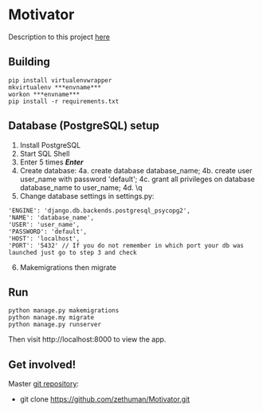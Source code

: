 # Motivator

Description to this project [here](https://github.com/zethuman/Motivator/blob/main/Motivator%20(Django-project).pdf)


## Building
```
pip install virtualenvwrapper
mkvirtualenv ***envname***
workon ***envname***
pip install -r requirements.txt

```
## Database (PostgreSQL) setup

1. Install PostgreSQL
2. Start SQL Shell
3. Enter 5 times ***Enter***
4. Create database:
 4a. create database database_name;
 4b. create user user_name with password 'default';
 4c. grant all privileges on database database_name to user_name;
 4d. \q
5. Change database settings in settings.py:
 ```
'ENGINE': 'django.db.backends.postgresql_psycopg2',
'NAME': 'database_name',
'USER': 'user_name',
'PASSWORD': 'default',
'HOST': 'localhost',
'PORT': '5432' // If you do not remember in which port your db was launched just go to step 3 and check 

 ```
 6. Makemigrations then migrate

## Run

```
python manage.py makemigrations
python manage.my migrate
python manage.py runserver

```
Then visit http://localhost:8000 to view the app.


## Get involved!

Master [git repository](https://github.com/zethuman/Motivator/):
 * git clone https://github.com/zethuman/Motivator.git

